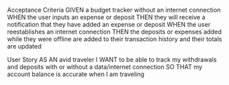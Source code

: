 Acceptance Criteria
GIVEN a budget tracker without an internet connection
WHEN the user inputs an expense or deposit
THEN they will receive a notification that they have added an expense or deposit
WHEN the user reestablishes an internet connection
THEN the deposits or expenses added while they were offline are added to their transaction history and their totals are updated

User Story
AS AN avid traveler
I WANT to be able to track my withdrawals and deposits with or without a data/internet connection
SO THAT my account balance is accurate when I am traveling 